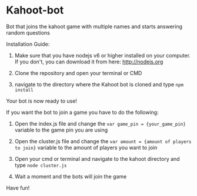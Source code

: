 # Kahoot-bot
Bot that joins the kahoot game with multiple names and starts answering random questions

Installation Guide:

1. Make sure that you have nodejs v6 or higher installed on your computer. If you don't, you can download it from here: http://nodejs.org

2. Clone the repository and open your terminal or CMD

3. navigate to the directory where the Kahoot bot is cloned and type ```npm install```

Your bot is now ready to use!

If you want the bot to join a game you have to do the following:

1. Open the index.js file and change the ```var game_pin = {your_game_pin}``` variable to the game pin you are using

2. Open the cluster.js file and change the ```var amount = {amount of players to join}``` variable to the amount of players you want to join

3. Open your cmd or terminal and navigate to the kahoot directory and type ```node cluster.js```

4. Wait a moment and the bots will join the game

Have fun!
